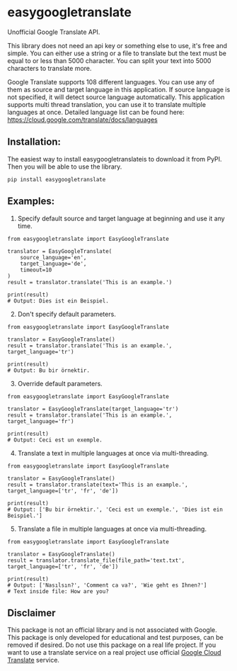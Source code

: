 # easygoogletranslate
        
Unofficial Google Translate API. 

This library does not need an api key or something else to use, it's free and simple.
You can either use a string or a file to translate but the text must be equal to or less than 5000 character. 
You can split your text into 5000 characters to translate more.

Google Translate supports 108 different languages. You can use any of them as source and target language in this application.
If source language is not specified, it will detect source language automatically.
This application supports multi thread translation, you can use it to translate multiple languages at once.
Detailed language list can be found here:  https://cloud.google.com/translate/docs/languages


## Installation:
The easiest way to install easygoogletranslateis to download it from PyPI. Then you will be able to use the library.

```
pip install easygoogletranslate
```


## Examples:
1. Specify default source and target language at beginning and use it any time.
```
from easygoogletranslate import EasyGoogleTranslate

translator = EasyGoogleTranslate(
    source_language='en',
    target_language='de',
    timeout=10
)
result = translator.translate('This is an example.')

print(result) 
# Output: Dies ist ein Beispiel.
```

2. Don't specify default parameters.
```
from easygoogletranslate import EasyGoogleTranslate

translator = EasyGoogleTranslate()
result = translator.translate('This is an example.', target_language='tr')

print(result)
# Output: Bu bir örnektir.
```

3. Override default parameters.
```
from easygoogletranslate import EasyGoogleTranslate

translator = EasyGoogleTranslate(target_language='tr')
result = translator.translate('This is an example.', target_language='fr')

print(result)
# Output: Ceci est un exemple.
```

4. Translate a text in multiple languages at once via multi-threading.
```
from easygoogletranslate import EasyGoogleTranslate

translator = EasyGoogleTranslate()
result = translator.translate(text='This is an example.', target_language=['tr', 'fr', 'de'])

print(result)
# Output: ['Bu bir örnektir.', 'Ceci est un exemple.', 'Dies ist ein Beispiel.']
```

5. Translate a file in multiple languages at once via multi-threading.
```
from easygoogletranslate import EasyGoogleTranslate

translator = EasyGoogleTranslate()
result = translator.translate_file(file_path='text.txt', target_language=['tr', 'fr', 'de'])

print(result)
# Output: ['Nasılsın?', 'Comment ca va?', 'Wie geht es Ihnen?']
# Text inside file: How are you?
```

## Disclaimer
This package is not an official library and is not associated with Google. This package is only developed for educational and test purposes, can be removed if desired. Do not use this package on a real life project. If you want to use a translate service on a real project use official [Google Cloud Translate](https://cloud.google.com/translate/) service.